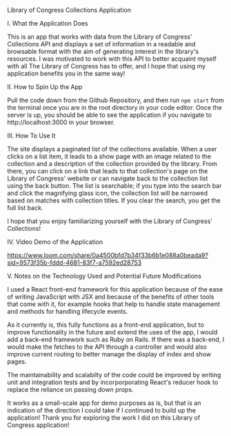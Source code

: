 Library of Congress Collections Application

I. What the Application Does

This is an app that works with data from the Library of Congress' Collections API and displays a set of information in a readable and browsable format with the aim of generating interest in the library's resources. I was motivated to work with this API to better acquaint myself with all The Library of Congress has to offer, and I hope that using my application benefits you in the same way!

II. How to Spin Up the App

Pull the code down from the Github Repository, and then run `npm start` from the terminal once you are in the root directory in your code editor. Once the server is up, you should be able to see the application if you navigate to http://localhost:3000 in your browser.


III. How To Use It

The site displays a paginated list of the collections available. When a user clicks on a list item, it leads to a show page with an image related to the collection and a description of the collection provided by the library. From there, you can click on a link that leads to that collection's page on the Library of Congress' website or can navigate back to the collection list using the back button. The list is searchable; if you type into the search bar and click the magnifying glass icon, the collection list will be narrowed based on matches with collection titles. If you clear the search, you get the full list back.

I hope that you enjoy familiarizing yourself with the Library of Congress' Collections!

IV. Video Demo of the Application

https://www.loom.com/share/0a4500bfd7b34f33b6b1e088a0beada9?sid=9573f35b-fddd-4681-83f7-a7592ed28753

V. Notes on the Technology Used and Potential Future Modifications

I used a React front-end framework for this application because of the ease of writing JavaScript with JSX and because of the benefits of other tools that come with it, for example hooks that help to handle state management and methods for handling lifecycle events. 

As it currently is, this fully functions as a front-end application, but to improve functionality in the future and extend the uses of the app, I would add a back-end framework such as Ruby on Rails. If there was a back-end, I would make the fetches to the API through a controller and would also improve current routing to better manage the display of index and show pages.

The maintainability and scalabilty of the code could be improved by writing unit and integration tests and by incorporporating React's reducer hook to replace the reliance on passing down props.

It works as a small-scale app for demo purposes as is, but that is an indication of the direction I could take if I continued to build up the application! Thank you for exploring the work I did on this Library of Congress application!





<!-- # Getting Started with Create React App

This project was bootstrapped with [Create React App](https://github.com/facebook/create-react-app).

## Available Scripts

In the project directory, you can run:

### `npm start`

Runs the app in the development mode.\
Open [http://localhost:3000](http://localhost:3000) to view it in your browser.

The page will reload when you make changes.\
You may also see any lint errors in the console.

### `npm test`

Launches the test runner in the interactive watch mode.\
See the section about [running tests](https://facebook.github.io/create-react-app/docs/running-tests) for more information.

### `npm run build`

Builds the app for production to the `build` folder.\
It correctly bundles React in production mode and optimizes the build for the best performance.

The build is minified and the filenames include the hashes.\
Your app is ready to be deployed!

See the section about [deployment](https://facebook.github.io/create-react-app/docs/deployment) for more information.

### `npm run eject`

**Note: this is a one-way operation. Once you `eject`, you can't go back!**

If you aren't satisfied with the build tool and configuration choices, you can `eject` at any time. This command will remove the single build dependency from your project.

Instead, it will copy all the configuration files and the transitive dependencies (webpack, Babel, ESLint, etc) right into your project so you have full control over them. All of the commands except `eject` will still work, but they will point to the copied scripts so you can tweak them. At this point you're on your own.

You don't have to ever use `eject`. The curated feature set is suitable for small and middle deployments, and you shouldn't feel obligated to use this feature. However we understand that this tool wouldn't be useful if you couldn't customize it when you are ready for it.

## Learn More

You can learn more in the [Create React App documentation](https://facebook.github.io/create-react-app/docs/getting-started).

To learn React, check out the [React documentation](https://reactjs.org/).

### Code Splitting

This section has moved here: [https://facebook.github.io/create-react-app/docs/code-splitting](https://facebook.github.io/create-react-app/docs/code-splitting)

### Analyzing the Bundle Size

This section has moved here: [https://facebook.github.io/create-react-app/docs/analyzing-the-bundle-size](https://facebook.github.io/create-react-app/docs/analyzing-the-bundle-size)

### Making a Progressive Web App

This section has moved here: [https://facebook.github.io/create-react-app/docs/making-a-progressive-web-app](https://facebook.github.io/create-react-app/docs/making-a-progressive-web-app)

### Advanced Configuration

This section has moved here: [https://facebook.github.io/create-react-app/docs/advanced-configuration](https://facebook.github.io/create-react-app/docs/advanced-configuration)

### Deployment

This section has moved here: [https://facebook.github.io/create-react-app/docs/deployment](https://facebook.github.io/create-react-app/docs/deployment)

### `npm run build` fails to minify

This section has moved here: [https://facebook.github.io/create-react-app/docs/troubleshooting#npm-run-build-fails-to-minify](https://facebook.github.io/create-react-app/docs/troubleshooting#npm-run-build-fails-to-minify) -->
